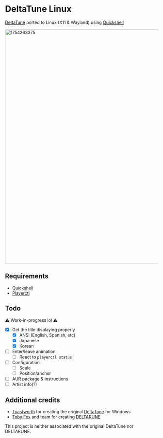# DeltaTune Linux

[DeltaTune](https://deltatune.toastworth.com/) ported to Linux (X11 & Wayland) using [Quickshell](https://quickshell.org/)

<img width="1408" height="771" alt="1754263375" src="https://github.com/user-attachments/assets/57296ec5-fd1f-45ed-a102-9af09c56bdfe" />

## Requirements

- [Quickshell](https://quickshell.org/)
- [Playerctl](https://github.com/altdesktop/playerctl)

## Todo

⚠️ Work-in-progress lol ⚠️

- [x] Get the title displaying properly
  - [x] ANSI (English, Spanish, etc)
  - [x] Japanese
  - [x] Korean
- [ ] Enter/leave animation
  - [ ] React to `playerctl status`
- [ ] Configuration
  - [ ] Scale
  - [ ] Position/anchor
- [ ] AUR package & instructions
- [ ] Artist info(?)

## Additional credits

- [Toastworth](https://x.com/Toastworth_) for creating the original [DeltaTune](https://deltatune.toastworth.com/) for Windows
- [Toby Fox](https://bsky.app/profile/tobyfox.undertale.com/) and team for creating [DELTARUNE](https://deltarune.com/)

This project is neither associated with the original DeltaTune nor DELTARUNE.
